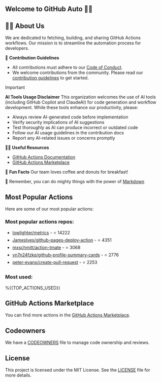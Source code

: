 ## Welcome to GitHub Auto 👋🤖

## 🙋‍♀️ **About Us**
We are dedicated to fetching, building, and sharing GitHub Actions workflows. Our mission is to streamline the automation process for developers.

🌈 **Contribution Guidelines**

- All contributions must adhere to our [Code of Conduct](../CODE_OF_CONDUCT.md).
- We welcome contributions from the community. Please read our [contribution guidelines](../CONTRIBUTING.md) to get started.

> [!IMPORTANT]
>
> **AI Tools Usage Disclaimer**
> This organization welcomes the use of AI tools (including GitHub Copilot and ClaudeAI) for code generation and workflow development. While these tools enhance our productivity, please:
>
> - Always review AI-generated code before implementation
> - Verify security implications of AI suggestions
> - Test thoroughly as AI can produce incorrect or outdated code
> - Follow our AI usage guidelines in the contribution docs
> - Report any AI-related issues or concerns promptly

👩‍💻 **Useful Resources**

- [GitHub Actions Documentation](https://docs.github.com/en/actions)
- [GitHub Actions Marketplace](https://github.com/marketplace/actions)

🍿 **Fun Facts**
Our team loves coffee and donuts for breakfast!

🧙 Remember, you can do mighty things with the power of [Markdown](https://docs.github.com/github/writing-on-github/getting-started-with-writing-and-formatting-on-github/basic-writing-and-formatting-syntax)

## Most Popular Actions

Here are some of our most popular actions:

### Most popular actions repos:

- [lowlighter/metrics](https://github.com/lowlighter/metrics) - ⭐️ 14222
- [JamesIves/github-pages-deploy-action](https://github.com/JamesIves/github-pages-deploy-action) - ⭐️ 4351
- [mxschmitt/action-tmate](https://github.com/mxschmitt/action-tmate) - ⭐️ 3068
- [vn7n24fzkq/github-profile-summary-cards](https://github.com/vn7n24fzkq/github-profile-summary-cards) - ⭐️ 2776
- [peter-evans/create-pull-request](https://github.com/peter-evans/create-pull-request) - ⭐️ 2253

### Most used:

%{{TOP_ACTIONS_USED}}

## GitHub Actions Marketplace

You can find more actions in the [GitHub Actions Marketplace](https://github.com/marketplace/actions).

## Codeowners

We have a [CODEOWNERS](../CODEOWNERS) file to manage code ownership and reviews.

## License

This project is licensed under the MIT License. See the [LICENSE](../LICENSE) file for more details.
